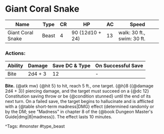 # Giant Coral Snake

| Name | Type | CR | HP | AC | Speed |
|------|------|----|----|----|-------|
| Giant Coral Snake | Beast | 4 | 90 (12d10 + 24) | 13 | walk: 30 ft., swim: 30 ft. |

### Actions:

| Ability | Damage | Save DC & Type | On Successful Save |
|---------|--------|----------------|--------------------|
| Bite | 2d4 + 3 | 12 | - |


**Bite.** {@atk mw} {@hit 5} to hit, reach 5 ft., one target. {@h}8 ({@damage 2d4 + 3}) piercing damage, and the target must succeed on a {@dc 12} Constitution saving throw or be {@condition stunned} until the end of its next turn. On a failed save, the target begins to hallucinate and is afflicted with a {@table short-term madness|DMG} effect (determined randomly or by the DM; see "Madness" in chapter 8 of the {@book Dungeon Master's Guide|dmg|8|madness}). The effect lasts 10 minutes.

^Tags: #monster #type_beast